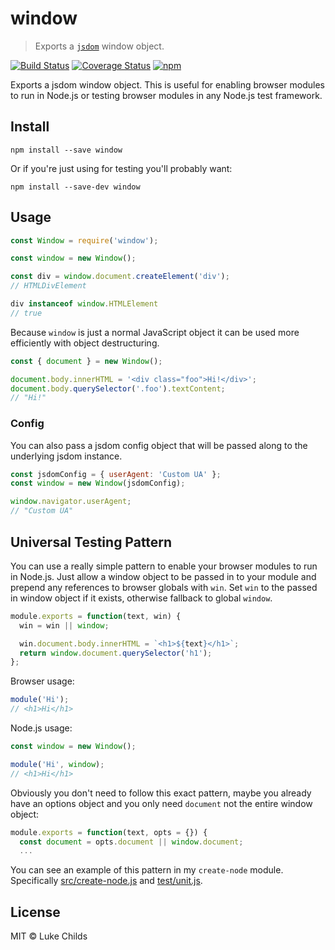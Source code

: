 # window

> Exports a [`jsdom`](https://github.com/tmpvar/jsdom) window object.

[![Build Status](https://travis-ci.org/lukechilds/window.svg?branch=master)](https://travis-ci.org/lukechilds/window) [![Coverage Status](https://coveralls.io/repos/github/lukechilds/window/badge.svg?branch=master)](https://coveralls.io/github/lukechilds/window?branch=master) [![npm](https://img.shields.io/npm/dm/window.svg)](https://www.npmjs.com/package/window)

Exports a jsdom window object. This is useful for enabling browser modules to run in Node.js or testing browser modules in any Node.js test framework.

## Install

```shell
npm install --save window
```

Or if you're just using for testing you'll probably want:

```shell
npm install --save-dev window
```

## Usage

```js
const Window = require('window');

const window = new Window();

const div = window.document.createElement('div');
// HTMLDivElement

div instanceof window.HTMLElement
// true
```

Because `window` is just a normal JavaScript object it can be used more efficiently with object destructuring.

```js
const { document } = new Window();

document.body.innerHTML = '<div class="foo">Hi!</div>';
document.body.querySelector('.foo').textContent;
// "Hi!"
```

### Config

You can also pass a jsdom config object that will be passed along to the underlying jsdom instance.

```js
const jsdomConfig = { userAgent: 'Custom UA' };
const window = new Window(jsdomConfig);

window.navigator.userAgent;
// "Custom UA"
```

## Universal Testing Pattern

You can use a really simple pattern to enable your browser modules to run in Node.js. Just allow a window object to be passed in to your module and prepend any references to browser globals with `win`. Set `win` to the passed in window object if it exists, otherwise fallback to global `window`.

```js
module.exports = function(text, win) {
  win = win || window;

  win.document.body.innerHTML = `<h1>${text}</h1>`;
  return window.document.querySelector('h1');
};
```

Browser usage:

```js
module('Hi');
// <h1>Hi</h1>
```

Node.js usage:

```js
const window = new Window();

module('Hi', window);
// <h1>Hi</h1>
```

Obviously you don't need to follow this exact pattern, maybe you already have an options object and you only need `document` not the entire window object:

```js
module.exports = function(text, opts = {}) {
  const document = opts.document || window.document;
  ...
```

You can see an example of this pattern in my `create-node` module. Specifically [src/create-node.js](https://github.com/lukechilds/create-node/blob/master/src/create-node.js) and  [test/unit.js](https://github.com/lukechilds/create-node/blob/master/test/unit.js).

## License

MIT © Luke Childs
